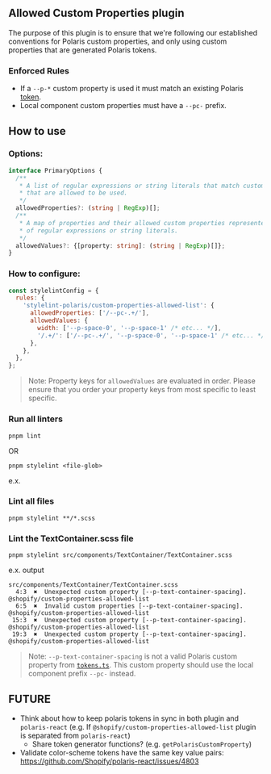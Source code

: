 ## Allowed Custom Properties plugin

The purpose of this plugin is to ensure that we're following our established conventions for Polaris custom properties, and only using custom properties that are generated Polaris tokens.

### Enforced Rules

- If a `--p-*` custom property is used it must match an existing Polaris [token](/src/tokens/tokens.ts).
- Local component custom properties must have a `--pc-` prefix.

## How to use

### Options:

```ts
interface PrimaryOptions {
  /**
   * A list of regular expressions or string literals that match custom properties
   * that are allowed to be used.
   */
  allowedProperties?: (string | RegExp)[];
  /**
   * A map of properties and their allowed custom properties represented as a list
   * of regular expressions or string literals.
   */
  allowedValues?: {[property: string]: (string | RegExp)[]};
}
```

### How to configure:

```js
const stylelintConfig = {
  rules: {
    'stylelint-polaris/custom-properties-allowed-list': {
      allowedProperties: ['/--pc-.+/'],
      allowedValues: {
        width: ['--p-space-0', '--p-space-1' /* etc... */],
        '/.+/': ['/--pc-.+/', '--p-space-0', '--p-space-1' /* etc... */],
      },
    },
  },
};
```

> Note: Property keys for `allowedValues` are evaluated in order. Please ensure that you
> order your property keys from most specific to least specific.

### Run all linters

```
pnpm lint
```

OR

```
pnpm stylelint <file-glob>
```

e.x.

### Lint all files

```
pnpm stylelint **/*.scss
```

### Lint the TextContainer.scss file

```
pnpm stylelint src/components/TextContainer/TextContainer.scss
```

e.x. output

```
src/components/TextContainer/TextContainer.scss
  4:3  ✖  Unexpected custom property [--p-text-container-spacing].        @shopify/custom-properties-allowed-list
  6:5  ✖  Invalid custom properties [--p-text-container-spacing].         @shopify/custom-properties-allowed-list
 15:3  ✖  Unexpected custom property [--p-text-container-spacing].        @shopify/custom-properties-allowed-list
 19:3  ✖  Unexpected custom property [--p-text-container-spacing].        @shopify/custom-properties-allowed-list
```

> Note: `--p-text-container-spacing` is not a valid Polaris custom property from [`tokens.ts`](../../../../src/tokens/tokens.ts). This custom property should use the local component prefix `--pc-` instead.

## FUTURE

- Think about how to keep polaris tokens in sync in both plugin and `polaris-react`
  (e.g. If `@shopify/custom-properties-allowed-list` plugin is separated from `polaris-react`)
  - Share token generator functions? (e.g. `getPolarisCustomProperty`)
- Validate color-scheme tokens have the same key value pairs: https://github.com/Shopify/polaris-react/issues/4803
